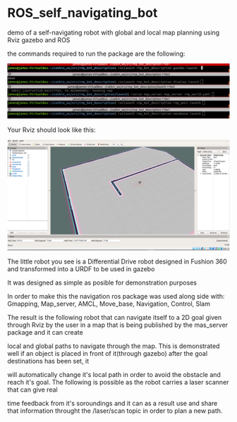 # ROS_self_navigating_bot
demo of a self-navigating robot with global and local map planning using Rviz gazebo and ROS

the commands required to run the package are the following:

![](images/commands%20required.PNG)

Your Rviz should look like this:

![](images/rviz.PNG)

The little robot you see is a Differential Drive robot designed in Fushion 360 and transformed into a URDF to be used in gazebo

It was designed as simple as posible for demonstration purposes

In order to make this the navigation ros package was used along side with: Gmapping, Map_server, AMCL, Move_base, Navigation, Control, Slam

The result is the following robot that can navigate itself to a 2D goal given through Rviz by the user in a map that is being published by the mas_server package and it can create 

local and global paths to navigate through the map. This is demonstrated well if an object is placed in front of it(through gazebo) after the goal destinations has been set, it 

will automatically change it's local path in order to avoid the obstacle and reach it's goal. The following is possible as the robot carries a laser scanner that can give real 

time feedback from it's soroundings and it can as a result use and share that information throught the /laser/scan topic in order to plan a new path.  
